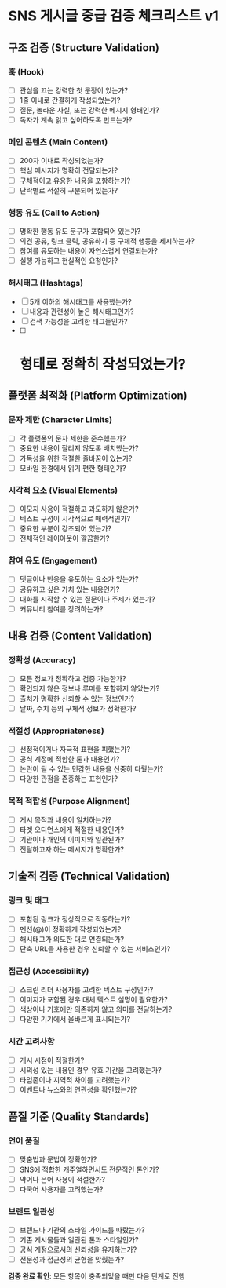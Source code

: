 # SNS 게시글 중급 검증 체크리스트 v1

## 구조 검증 (Structure Validation)

### 훅 (Hook)

- [ ] 관심을 끄는 강력한 첫 문장이 있는가?
- [ ] 1줄 이내로 간결하게 작성되었는가?
- [ ] 질문, 놀라운 사실, 또는 강력한 메시지 형태인가?
- [ ] 독자가 계속 읽고 싶어하도록 만드는가?

### 메인 콘텐츠 (Main Content)

- [ ] 200자 이내로 작성되었는가?
- [ ] 핵심 메시지가 명확히 전달되는가?
- [ ] 구체적이고 유용한 내용을 포함하는가?
- [ ] 단락별로 적절히 구분되어 있는가?

### 행동 유도 (Call to Action)

- [ ] 명확한 행동 유도 문구가 포함되어 있는가?
- [ ] 의견 공유, 링크 클릭, 공유하기 등 구체적 행동을 제시하는가?
- [ ] 참여를 유도하는 내용이 자연스럽게 연결되는가?
- [ ] 실행 가능하고 현실적인 요청인가?

### 해시태그 (Hashtags)

- [ ] 5개 이하의 해시태그를 사용했는가?
- [ ] 내용과 관련성이 높은 해시태그인가?
- [ ] 검색 가능성을 고려한 태그들인가?
- [ ] # 형태로 정확히 작성되었는가?

## 플랫폼 최적화 (Platform Optimization)

### 문자 제한 (Character Limits)

- [ ] 각 플랫폼의 문자 제한을 준수했는가?
- [ ] 중요한 내용이 잘리지 않도록 배치했는가?
- [ ] 가독성을 위한 적절한 줄바꿈이 있는가?
- [ ] 모바일 환경에서 읽기 편한 형태인가?

### 시각적 요소 (Visual Elements)

- [ ] 이모지 사용이 적절하고 과도하지 않은가?
- [ ] 텍스트 구성이 시각적으로 매력적인가?
- [ ] 중요한 부분이 강조되어 있는가?
- [ ] 전체적인 레이아웃이 깔끔한가?

### 참여 유도 (Engagement)

- [ ] 댓글이나 반응을 유도하는 요소가 있는가?
- [ ] 공유하고 싶은 가치 있는 내용인가?
- [ ] 대화를 시작할 수 있는 질문이나 주제가 있는가?
- [ ] 커뮤니티 참여를 장려하는가?

## 내용 검증 (Content Validation)

### 정확성 (Accuracy)

- [ ] 모든 정보가 정확하고 검증 가능한가?
- [ ] 확인되지 않은 정보나 루머를 포함하지 않았는가?
- [ ] 출처가 명확한 신뢰할 수 있는 정보인가?
- [ ] 날짜, 수치 등의 구체적 정보가 정확한가?

### 적절성 (Appropriateness)

- [ ] 선정적이거나 자극적 표현을 피했는가?
- [ ] 공식 계정에 적합한 톤과 내용인가?
- [ ] 논란이 될 수 있는 민감한 내용을 신중히 다뤘는가?
- [ ] 다양한 관점을 존중하는 표현인가?

### 목적 적합성 (Purpose Alignment)

- [ ] 게시 목적과 내용이 일치하는가?
- [ ] 타겟 오디언스에게 적절한 내용인가?
- [ ] 기관이나 개인의 이미지와 일관된가?
- [ ] 전달하고자 하는 메시지가 명확한가?

## 기술적 검증 (Technical Validation)

### 링크 및 태그

- [ ] 포함된 링크가 정상적으로 작동하는가?
- [ ] 멘션(@)이 정확하게 작성되었는가?
- [ ] 해시태그가 의도한 대로 연결되는가?
- [ ] 단축 URL을 사용한 경우 신뢰할 수 있는 서비스인가?

### 접근성 (Accessibility)

- [ ] 스크린 리더 사용자를 고려한 텍스트 구성인가?
- [ ] 이미지가 포함된 경우 대체 텍스트 설명이 필요한가?
- [ ] 색상이나 기호에만 의존하지 않고 의미를 전달하는가?
- [ ] 다양한 기기에서 올바르게 표시되는가?

### 시간 고려사항

- [ ] 게시 시점이 적절한가?
- [ ] 시의성 있는 내용인 경우 유효 기간을 고려했는가?
- [ ] 타임존이나 지역적 차이를 고려했는가?
- [ ] 이벤트나 뉴스와의 연관성을 확인했는가?

## 품질 기준 (Quality Standards)

### 언어 품질

- [ ] 맞춤법과 문법이 정확한가?
- [ ] SNS에 적합한 캐주얼하면서도 전문적인 톤인가?
- [ ] 약어나 은어 사용이 적절한가?
- [ ] 다국어 사용자를 고려했는가?

### 브랜드 일관성

- [ ] 브랜드나 기관의 스타일 가이드를 따랐는가?
- [ ] 기존 게시물들과 일관된 톤과 스타일인가?
- [ ] 공식 계정으로서의 신뢰성을 유지하는가?
- [ ] 전문성과 접근성의 균형을 맞췄는가?

**검증 완료 확인**: 모든 항목이 충족되었을 때만 다음 단계로 진행
